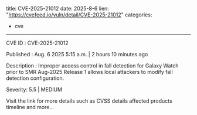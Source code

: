  
title: CVE-2025-21012
date: 2025-8-6
lien: "https://cvefeed.io/vuln/detail/CVE-2025-21012"
categories:
  - cve
---

CVE ID : CVE-2025-21012

Published :  Aug. 6
2025
5:15 a.m. | 2 hours
10 minutes ago

Description : Improper access control in fall detection for Galaxy Watch prior to SMR Aug-2025 Release 1 allows local attackers to modify fall detection configuration.

Severity: 5.5 | MEDIUM

Visit the link for more details
such as CVSS details
affected products
timeline
and more...
